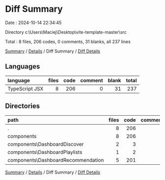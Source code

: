 # Diff Summary

Date : 2024-10-14 22:34:45

Directory c:\\Users\\Maciej\\Desktop\\vite-template-master\\src

Total : 8 files,  206 codes, 0 comments, 31 blanks, all 237 lines

[Summary](results.md) / [Details](details.md) / Diff Summary / [Diff Details](diff-details.md)

## Languages
| language | files | code | comment | blank | total |
| :--- | ---: | ---: | ---: | ---: | ---: |
| TypeScript JSX | 8 | 206 | 0 | 31 | 237 |

## Directories
| path | files | code | comment | blank | total |
| :--- | ---: | ---: | ---: | ---: | ---: |
| . | 8 | 206 | 0 | 31 | 237 |
| components | 8 | 206 | 0 | 31 | 237 |
| components\\DashboardDiscover | 2 | 3 | 0 | 0 | 3 |
| components\\DashboardPlaylists | 1 | 2 | 0 | 0 | 2 |
| components\\DashboardRecommendation | 5 | 201 | 0 | 31 | 232 |

[Summary](results.md) / [Details](details.md) / Diff Summary / [Diff Details](diff-details.md)